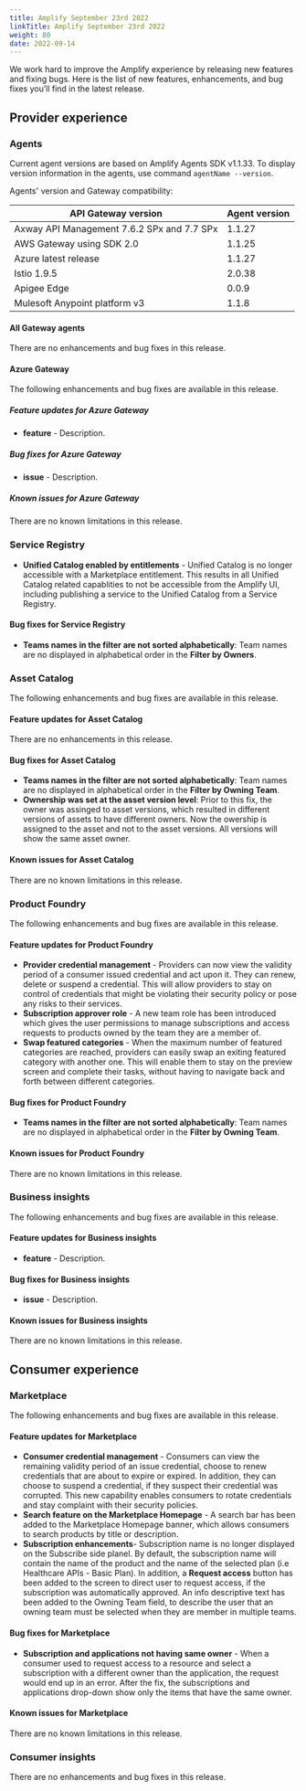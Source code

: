 ```yaml
---
title: Amplify September 23rd 2022
linkTitle: Amplify September 23rd 2022
weight: 80
date: 2022-09-14
---
```

We work hard to improve the Amplify experience by releasing new features and fixing bugs. Here is the list of new features, enhancements, and bug fixes you’ll find in the latest release.

## Provider experience

### Agents

Current agent versions are based on Amplify Agents SDK v1.1.33. To display version information in the agents, use command `agentName --version`.

Agents' version and Gateway compatibility:

| API Gateway version                        | Agent version|
|--------------------------------------------|--------------|
| Axway API Management 7.6.2 SPx and 7.7 SPx | 1.1.27       |
| AWS Gateway using SDK 2.0                  | 1.1.25       |
| Azure latest release                       | 1.1.27       |
| Istio 1.9.5                                | 2.0.38       |
| Apigee Edge                                | 0.0.9        |
| Mulesoft Anypoint platform v3              | 1.1.8        |

#### All Gateway agents

There are no enhancements and bug fixes in this release.

#### Azure Gateway

The following enhancements and bug fixes are available in this release.

##### Feature updates for Azure Gateway

* **feature** - Description.

##### Bug fixes for Azure Gateway

* **issue** - Description.

##### Known issues for Azure Gateway

There are no known limitations in this release.

### Service Registry

* **Unified Catalog enabled by entitlements** - Unified Catalog is no longer accessible with a Marketplace entitlement. This results in all Unified Catalog related capablities to not be accessible from the Amplify UI, including publishing a service to the Unified Catalog from a Service Registry.

#### Bug fixes for Service Registry

* **Teams names in the filter are not sorted alphabetically**: Team names are no displayed in alphabetical order in the **Filter by Owners**.

### Asset Catalog

The following enhancements and bug fixes are available in this release.

#### Feature updates for Asset Catalog

There are no enhancements in this release.

#### Bug fixes for Asset Catalog

* **Teams names in the filter are not sorted alphabetically**: Team names are no displayed in alphabetical order in the **Filter by Owning Team**.
* **Ownership was set at the asset version level**: Prior to this fix, the owner was assinged to asset versions, which resulted in different versions of assets to have different owners. Now the owership is assigned to the asset and not to the asset versions. All versions will show the same asset owner.

#### Known issues for Asset Catalog

There are no known limitations in this release.

### Product Foundry

The following enhancements and bug fixes are available in this release.

#### Feature updates for Product Foundry

* **Provider credential management** - Providers can now view the validity period of a consumer issued credential and act upon it. They can renew, delete or suspend a credential. This will allow providers to stay on control of credentials that might be violating their security policy or pose any risks to their services.
* **Subscription approver role** - A new team role has been introduced which gives the user permissions to manage subscriptions and access requests to products owned by the team they are a member of.
* **Swap featured categories** - When the maximum number of featured categories are reached, providers can easily swap an exiting featured category with another one. This will enable them to stay on the preview screen and complete their tasks, without having to navigate back and forth between different categories.

#### Bug fixes for Product Foundry

* **Teams names in the filter are not sorted alphabetically**: Team names are no displayed in alphabetical order in the **Filter by Owning Team**.

#### Known issues for Product Foundry

There are no known limitations in this release.

### Business insights

The following enhancements and bug fixes are available in this release.

#### Feature updates for Business insights

* **feature** - Description.

#### Bug fixes for Business insights

* **issue** - Description.

#### Known issues for Business insights

There are no known limitations in this release.

## Consumer experience

### Marketplace

The following enhancements and bug fixes are available in this release.

#### Feature updates for Marketplace

* **Consumer credential management** - Consumers can view the remaining validity period of an issue credential, choose to renew credentials that are about to expire or expired. In addition, they can choose to suspend a credential, if they suspect their credential was corrupted. This new capability enables consumers to rotate credentials and stay complaint with their security policies.
* **Search feature on the Marketplace Homepage** - A search bar has been added to the Marketplace Homepage banner, which allows consumers to search products by title or description.
* **Subscription enhancements**- Subscription name is no longer displayed on the Subscribe side planel. By default, the subscription name will contain the name of the product and the name of the selected plan (i.e Healthcare APIs - Basic Plan). In addition, a **Request access** button has been added to the screen to direct user to request access, if the subscription was automatically approved. An info descriptive text has been added to the Owning Team field, to describe the user that an owning team must be selected when they are member in multiple teams.

#### Bug fixes for Marketplace

* **Subscription and applications not having same owner** - When a consumer used to request access to a resource and select a subscription with a different owner than the application, the request would end up in an error. After the fix, the subscriptions and applications drop-down show only the items that have the same owner.

#### Known issues for Marketplace

There are no known limitations in this release.

### Consumer insights

There are no enhancements and bug fixes in this release.
